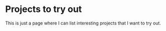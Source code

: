 # Projects to try out

This is just a page where I can list interesting projects that I want to try out.
